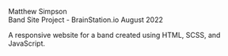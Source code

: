 Matthew Simpson    
Band Site Project - BrainStation.io
August 2022

A responsive website for a band created using HTML, SCSS, and JavaScript. 

